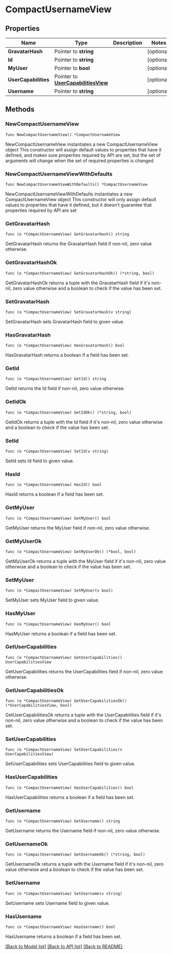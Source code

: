 # CompactUsernameView

## Properties

Name | Type | Description | Notes
------------ | ------------- | ------------- | -------------
**GravatarHash** | Pointer to **string** |  | [optional] 
**Id** | Pointer to **string** |  | [optional] 
**MyUser** | Pointer to **bool** |  | [optional] 
**UserCapabilities** | Pointer to [**UserCapabilitiesView**](UserCapabilitiesView.md) |  | [optional] 
**Username** | Pointer to **string** |  | [optional] 

## Methods

### NewCompactUsernameView

`func NewCompactUsernameView() *CompactUsernameView`

NewCompactUsernameView instantiates a new CompactUsernameView object
This constructor will assign default values to properties that have it defined,
and makes sure properties required by API are set, but the set of arguments
will change when the set of required properties is changed

### NewCompactUsernameViewWithDefaults

`func NewCompactUsernameViewWithDefaults() *CompactUsernameView`

NewCompactUsernameViewWithDefaults instantiates a new CompactUsernameView object
This constructor will only assign default values to properties that have it defined,
but it doesn't guarantee that properties required by API are set

### GetGravatarHash

`func (o *CompactUsernameView) GetGravatarHash() string`

GetGravatarHash returns the GravatarHash field if non-nil, zero value otherwise.

### GetGravatarHashOk

`func (o *CompactUsernameView) GetGravatarHashOk() (*string, bool)`

GetGravatarHashOk returns a tuple with the GravatarHash field if it's non-nil, zero value otherwise
and a boolean to check if the value has been set.

### SetGravatarHash

`func (o *CompactUsernameView) SetGravatarHash(v string)`

SetGravatarHash sets GravatarHash field to given value.

### HasGravatarHash

`func (o *CompactUsernameView) HasGravatarHash() bool`

HasGravatarHash returns a boolean if a field has been set.

### GetId

`func (o *CompactUsernameView) GetId() string`

GetId returns the Id field if non-nil, zero value otherwise.

### GetIdOk

`func (o *CompactUsernameView) GetIdOk() (*string, bool)`

GetIdOk returns a tuple with the Id field if it's non-nil, zero value otherwise
and a boolean to check if the value has been set.

### SetId

`func (o *CompactUsernameView) SetId(v string)`

SetId sets Id field to given value.

### HasId

`func (o *CompactUsernameView) HasId() bool`

HasId returns a boolean if a field has been set.

### GetMyUser

`func (o *CompactUsernameView) GetMyUser() bool`

GetMyUser returns the MyUser field if non-nil, zero value otherwise.

### GetMyUserOk

`func (o *CompactUsernameView) GetMyUserOk() (*bool, bool)`

GetMyUserOk returns a tuple with the MyUser field if it's non-nil, zero value otherwise
and a boolean to check if the value has been set.

### SetMyUser

`func (o *CompactUsernameView) SetMyUser(v bool)`

SetMyUser sets MyUser field to given value.

### HasMyUser

`func (o *CompactUsernameView) HasMyUser() bool`

HasMyUser returns a boolean if a field has been set.

### GetUserCapabilities

`func (o *CompactUsernameView) GetUserCapabilities() UserCapabilitiesView`

GetUserCapabilities returns the UserCapabilities field if non-nil, zero value otherwise.

### GetUserCapabilitiesOk

`func (o *CompactUsernameView) GetUserCapabilitiesOk() (*UserCapabilitiesView, bool)`

GetUserCapabilitiesOk returns a tuple with the UserCapabilities field if it's non-nil, zero value otherwise
and a boolean to check if the value has been set.

### SetUserCapabilities

`func (o *CompactUsernameView) SetUserCapabilities(v UserCapabilitiesView)`

SetUserCapabilities sets UserCapabilities field to given value.

### HasUserCapabilities

`func (o *CompactUsernameView) HasUserCapabilities() bool`

HasUserCapabilities returns a boolean if a field has been set.

### GetUsername

`func (o *CompactUsernameView) GetUsername() string`

GetUsername returns the Username field if non-nil, zero value otherwise.

### GetUsernameOk

`func (o *CompactUsernameView) GetUsernameOk() (*string, bool)`

GetUsernameOk returns a tuple with the Username field if it's non-nil, zero value otherwise
and a boolean to check if the value has been set.

### SetUsername

`func (o *CompactUsernameView) SetUsername(v string)`

SetUsername sets Username field to given value.

### HasUsername

`func (o *CompactUsernameView) HasUsername() bool`

HasUsername returns a boolean if a field has been set.


[[Back to Model list]](../README.md#documentation-for-models) [[Back to API list]](../README.md#documentation-for-api-endpoints) [[Back to README]](../README.md)



